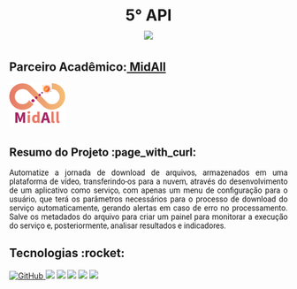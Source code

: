 <html>
<body>
 
 <h1 align="center"> 5° API
 <br>
<a href="https://github.com/TechNinjass/midall-parent"><img src="https://img.shields.io/badge/GitHub-Repositório Projeto-181717?style=for-the-badge&logo=github"></a>
</h1>

 <h2> Parceiro Acadêmico:<a href="https://midall.com.br/"> MidAll</a></h2>
 <img src="https://github.com/camilaffpacheco/Portfolio/blob/main/imagens/logo midall.webp" height="20%" width="20%"/>

<h2 style="font-family:roboto;"> Resumo do Projeto :page_with_curl:</h2>
<p align="justify" style="font-family:roboto;"> Automatize a jornada de download de arquivos, armazenados em uma plataforma de vídeo, transferindo-os para a nuvem, através do desenvolvimento de um aplicativo como serviço, com apenas um menu de configuração para o usuário, que terá os parâmetros necessários para o processo de download do serviço automaticamente, gerando alertas em caso de erro no processamento. Salve os metadados do arquivo para criar um painel para monitorar a execução do serviço e, posteriormente, analisar resultados e indicadores.</p>

<p><h2 id="tecnologias">Tecnologias :rocket: </h2></p>
 <div>
        <a href="gttps://github.com">
        <img alt="GitHub" src="https://img.shields.io/badge/GitHub-100000?style=for-the-badge&logo=github&logoColor=white"/>
    </a>
  <a href="https://www.python.org/"><img src = "https://img.shields.io/badge/python-3670A0?style=for-the-badge&logo=python&logoColor=ffdd54"/></a>
 <a href="https://vuejs.org/"><img src = "https://img.shields.io/badge/vuejs-%2335495e.svg?style=for-the-badge&logo=vuedotjs&logoColor=%234FC08D"/></a>
 <a href="https://www.sqlite.org/index.html"><img src = "https://img.shields.io/badge/sqlite-%2307405e.svg?style=for-the-badge&logo=sqlite&logoColor=white"/></a>
 <a href="https://www.docker.com/"><img src = "https://img.shields.io/badge/docker-%230db7ed.svg?style=for-the-badge&logo=docker&logoColor=white"/></a>
 <a href="https://flask.palletsprojects.com/en/2.2.x/"><img src = "https://img.shields.io/badge/flask-%23000.svg?style=for-the-badge&logo=flask&logoColor=white"/></a>
 </div>
     
</body>
</html>
